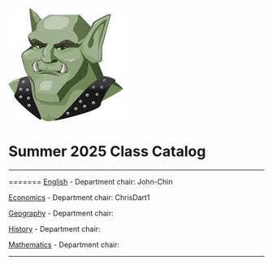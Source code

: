 ![greengoblinmascot](media/gg.jpeg)
# Summer 2025 Class Catalog
---


=======
[English](english.md) - Department chair: John-Chin

[Economics](economics.md) - Department chair: ChrisDart1 

[Geography](geography.md) - Department chair: <github username>

[History](history.md) - Department chair: <github username>

[Mathematics](math.md) - Department chair: <github username>

---
